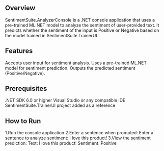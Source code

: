 ﻿Overview
------------
SentimentSuite.AnalyzerConsole is a .NET console application that uses a pre-trained ML.NET model to analyze the sentiment of user-provided text. It predicts whether the sentiment of the input is Positive or Negative based on the model trained in SentimentSuite.TrainerUI.

Features
------------
Accepts user input for sentiment analysis.
Uses a pre-trained ML.NET model for sentiment prediction.
Outputs the predicted sentiment (Positive/Negative).

Prerequisites
------------
.NET SDK 6.0 or higher
Visual Studio or any compatible IDE
SentimentSuite.TrainerUI project added as a reference

How to Run
------------
1.Run the console application
2.Enter a sentence when prompted:
	Enter a sentence to analyze sentiment:
	I love this product!
3.View the sentiment prediction:
	Text: I love this product!
	Sentiment: Positive


